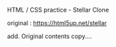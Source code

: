 HTML / CSS practice - Stellar Clone

original : https://html5up.net/stellar


add. Original contents copy....
